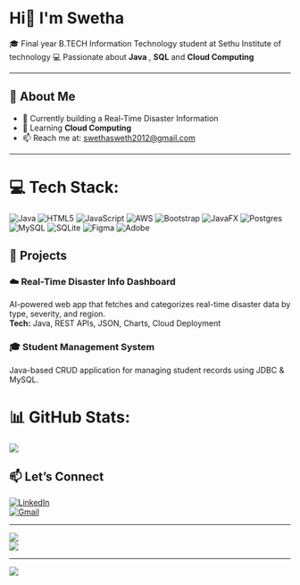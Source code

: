 # Hi👋 I'm Swetha

🎓 Final year B.TECH Information Technology student at Sethu Institute of technology 
💻 Passionate about **Java** , **SQL** and **Cloud Computing**

---

## 🚀 About Me

- 🔭 Currently building a Real-Time Disaster Information 
- 🌱 Learning **Cloud Computing** 
- 📫 Reach me at: swethasweth2012@gmail.com

---

# 💻 Tech Stack:
![Java](https://img.shields.io/badge/java-%23ED8B00.svg?style=for-the-badge&logo=openjdk&logoColor=white) ![HTML5](https://img.shields.io/badge/html5-%23E34F26.svg?style=for-the-badge&logo=html5&logoColor=white) ![JavaScript](https://img.shields.io/badge/javascript-%23323330.svg?style=for-the-badge&logo=javascript&logoColor=%23F7DF1E) ![AWS](https://img.shields.io/badge/AWS-%23FF9900.svg?style=for-the-badge&logo=amazon-aws&logoColor=white) ![Bootstrap](https://img.shields.io/badge/bootstrap-%238511FA.svg?style=for-the-badge&logo=bootstrap&logoColor=white) ![JavaFX](https://img.shields.io/badge/javafx-%23FF0000.svg?style=for-the-badge&logo=javafx&logoColor=white) ![Postgres](https://img.shields.io/badge/postgres-%23316192.svg?style=for-the-badge&logo=postgresql&logoColor=white) ![MySQL](https://img.shields.io/badge/mysql-4479A1.svg?style=for-the-badge&logo=mysql&logoColor=white) ![SQLite](https://img.shields.io/badge/sqlite-%2307405e.svg?style=for-the-badge&logo=sqlite&logoColor=white) ![Figma](https://img.shields.io/badge/figma-%23F24E1E.svg?style=for-the-badge&logo=figma&logoColor=white) ![Adobe](https://img.shields.io/badge/adobe-%23FF0000.svg?style=for-the-badge&logo=adobe&logoColor=white)


## 💼 Projects

### ☁️ Real-Time Disaster Info Dashboard  
AI-powered web app that fetches and categorizes real-time disaster data by type, severity, and region.  
**Tech:** Java, REST APIs, JSON, Charts, Cloud Deployment

### 🎓 Student Management System  
Java-based CRUD application for managing student records using JDBC & MySQL.


# 📊 GitHub Stats:
![](https://github-readme-stats.vercel.app/api?username=swetha201204&theme=dark&hide_border=false&include_all_commits=false&count_private=false)<br/>

## 📫 Let’s Connect

[![LinkedIn](https://img.shields.io/badge/LinkedIn-blue?style=flat&logo=linkedin)](https://www.linkedin.com/in/swetha-s1306)  
[![Gmail](https://img.shields.io/badge/Email-D14836?style=flat&logo=gmail&logoColor=white)](mailto:swethasweth2012@gmail.com)

---


![](https://nirzak-streak-stats.vercel.app/?user=swetha201204&theme=dark&hide_border=false)<br/>
![](https://github-readme-stats.vercel.app/api/top-langs/?username=swetha201204&theme=dark&hide_border=false&include_all_commits=false&count_private=false&layout=compact)

---
[![](https://visitcount.itsvg.in/api?id=swetha201204&icon=0&color=0)](https://visitcount.itsvg.in)


